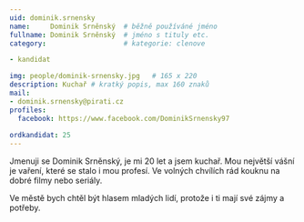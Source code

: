 ```yaml
---
uid: dominik.srnensky
name:     Dominik Srněnský	# běžně používáné jméno
fullname: Dominik Srněnský	# jméno s tituly etc.
category:                   # kategorie: clenove

- kandidat

img: people/dominik-srnensky.jpg   # 165 x 220
description: Kuchař # kratký popis, max 160 znaků
mail:
- dominik.srnensky@pirati.cz
profiles:
  facebook: https://www.facebook.com/DominikSrnensky97
  
ordkandidat: 25
---
```


Jmenuji se Dominik Srněnský, je mi 20 let a jsem kuchař. Mou největší vášní je vaření, které se stalo i mou profesí. Ve volných chvílích rád kouknu na dobré filmy nebo seriály. 

Ve městě bych chtěl být hlasem mladých lidí, protože i ti mají své zájmy a potřeby.



